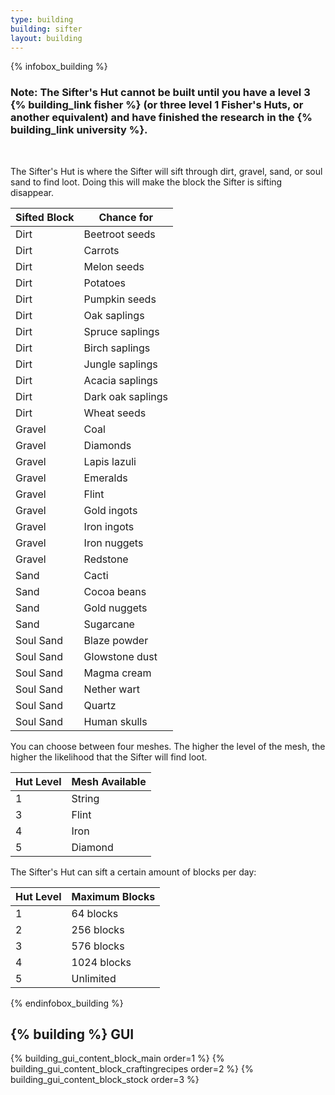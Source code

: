 ```yaml
---
type: building
building: sifter
layout: building
---
```

{% infobox_building %}
### Note: The Sifter's Hut cannot be built until you have a level 3 {% building_link fisher %} (or three level 1 Fisher's Huts, or another equivalent) and have finished the research in the {% building_link university %}.
<br>

The Sifter's Hut is where the Sifter will sift through dirt, gravel, sand, or soul sand to find loot. Doing this will make the block the Sifter is sifting disappear. 

| Sifted Block | Chance for        |
|--------------|-------------------|
| Dirt         | Beetroot seeds    |
| Dirt         | Carrots           |
| Dirt         | Melon seeds       |
| Dirt         | Potatoes          |
| Dirt         | Pumpkin seeds     |
| Dirt         | Oak saplings      |
| Dirt         | Spruce saplings   |
| Dirt         | Birch saplings    |
| Dirt         | Jungle saplings   |
| Dirt         | Acacia saplings   |
| Dirt         | Dark oak saplings |
| Dirt         | Wheat seeds       |
| Gravel       | Coal              |
| Gravel       | Diamonds          |
| Gravel       | Lapis lazuli      |
| Gravel       | Emeralds          |
| Gravel       | Flint             |
| Gravel       | Gold ingots       |
| Gravel       | Iron ingots       |
| Gravel       | Iron nuggets      |
| Gravel       | Redstone          |
| Sand         | Cacti             |
| Sand         | Cocoa beans       |
| Sand         | Gold nuggets      |
| Sand         | Sugarcane         |
| Soul Sand    | Blaze powder      |
| Soul Sand    | Glowstone dust    |
| Soul Sand    | Magma cream       |
| Soul Sand    | Nether wart       |
| Soul Sand    | Quartz            |
| Soul Sand    | Human skulls      |

You can choose between four meshes. The higher the level of the mesh, the higher the likelihood that the Sifter will find loot.

| Hut Level | Mesh Available |
|-----------|----------------|
| 1         | String         |
| 3         | Flint          |
| 4         | Iron           |
| 5         | Diamond        |

The Sifter's Hut can sift a certain amount of blocks per day:

| Hut Level | Maximum Blocks |
|-----------|----------------|
| 1         | 64 blocks      |
| 2         | 256 blocks     |
| 3         | 576 blocks     |
| 4         | 1024 blocks    |
| 5         | Unlimited      |
{% endinfobox_building %}

## {% building %} GUI

{% building_gui_content_block_main order=1 %}
{% building_gui_content_block_craftingrecipes order=2 %}
{% building_gui_content_block_stock order=3 %}